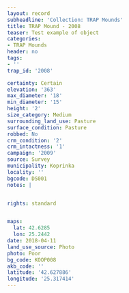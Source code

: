 ```yaml
---
layout: record
subheadline: 'Collection: TRAP Mounds'
title: TRAP Mound - 2008
teaser: Test example of object
categories:
- TRAP Mounds
header: no
tags:
- ''
trap_id: '2008'

certainty: Certain
elevation: '363'
max_diameter: '18'
min_diameter: '15'
height: '2'
size_category: Medium
surrounding_land_use: Pasture
surface_condition: Pasture
robbed: No
crm_condition: '2'
crm_intactness: '1'
campaign: '2009'
source: Survey
municipality: Koprinka
locality: ''
bgcode: DS001
notes: |


rights: standard


maps:
  lat: 42.6285
  lon: 25.2442
date: 2018-04-11
land_use_source: Photo
photo: Poor
bg_code: KOOP008
akb_code: ''
latitude: '42.627886'
longitude: '25.317414'
---
```

